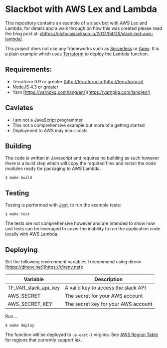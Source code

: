 # Slackbot with AWS Lex and Lambda
This repository contains an example of a slack bot with AWS Lex and Lambda, for details and a walk through on how this was created please read the blog post at: [chttps://nicholasjackson.io/2017/04/25/slack-bot-aws-lambda/](https://nicholasjackson.io/2017/04/25/slack-bot-aws-lambda/).

This project does not use any frameworks such as [Serverless](serverless.com) or [Apex](apex.run).  It is a plain example which uses [Terraform](terraform.io) to deploy the Lambda function.

## Requirements:
* Terraform 0.9 or greater [http://terraform.io](http://terraform.io)
* NodeJS 4.3 or greater
* Yarn [https://yarnpkg.com/lang/en/](https://yarnpkg.com/lang/en/)

## Caviates
* I am not a JavaScript programmer
* This not a comprehensive example but more of a getting started
* Deployment to AWS may incur costs

## Building
The code is written in Javascript and requires no building as such however there is a build step which will copy the required files and install the node modules ready for packaging to AWS Lambda.

```
$ make build
```

## Testing
Testing is performed with [Jest](https://facebook.github.io/jest/), to run the example tests:

```
$ make test
```

The tests are not comprehensive however and are intended to show how unit tests can be leveraged to cover the inability to run the application code locally with AWS Lambda.

## Deploying
Set the following environment variables I recommend using direnv [https://direnv.net](https://direnv.net):

| Variable | Description |
| -------- | ----------- |
| TF_VAR_slack_api_key | A valid key to access the slack API |
| AWS_SECRET | The secret for your AWS account |
| AWS_SECRET_KEY | The secret key for your AWS account |

Run...

```
$ make deploy
```

The function will be deployed to `us-east-1` virginia. See [AWS Region Table](https://aws.amazon.com/about-aws/global-infrastructure/regional-product-services/) for regions that currently support lex.
